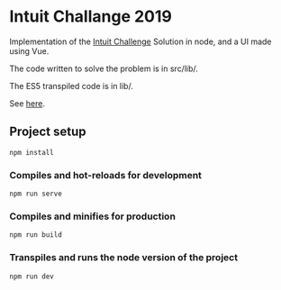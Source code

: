 # Intuit Challange 2019

Implementation of the [Intuit Challenge](https://intuit.app.box.com/s/nicki9h5ra2qw0p8f1xzs5vzdlwzw70s) 
Solution in node, and a UI made using Vue.

The code written to solve the problem is in src/lib/.

The ES5 transpiled code is in lib/.

See [here](https://intuit-challange-2019-solved.netlify.com/).

## Project setup
```
npm install
```

### Compiles and hot-reloads for development
```
npm run serve
```

### Compiles and minifies for production
```
npm run build
```

### Transpiles and runs the node version of the project
```
npm run dev
```
